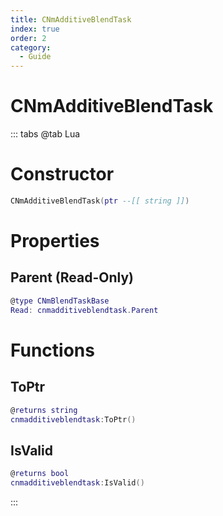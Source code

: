 ```yaml
---
title: CNmAdditiveBlendTask
index: true
order: 2
category:
  - Guide
---
```


# CNmAdditiveBlendTask

::: tabs
@tab Lua
# Constructor
```lua
CNmAdditiveBlendTask(ptr --[[ string ]])
```
# Properties
## Parent (Read-Only)
```lua
@type CNmBlendTaskBase
Read: cnmadditiveblendtask.Parent
```
# Functions
## ToPtr
```lua
@returns string
cnmadditiveblendtask:ToPtr()
```
## IsValid
```lua
@returns bool
cnmadditiveblendtask:IsValid()
```

:::